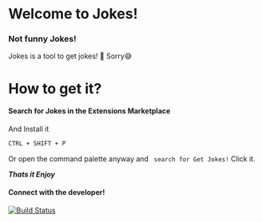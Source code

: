 # Welcome to Jokes!
### Not funny Jokes!

Jokes is a tool to get jokes! 👀 Sorry😅

# How to get it?

#### Search for Jokes in the Extensions Marketplace
And Install it

```sh
CTRL + SHIFT + P
```
Or open the command palette anyway
and ``` search for Get Jokes!``` Click it.

***Thats it Enjoy***


#### Connect with the developer!

[![Build Status](https://www.shareicon.net/data/256x256/2015/09/15/101512_logo_512x512.png)](https://github.com/Ebulo)